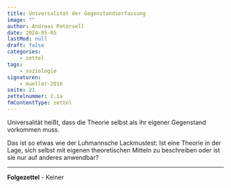 ```yaml
---
title: Universalität der Gegenstandserfassung
image: ""
author: Andreas Petersell
date: 2024-05-05
lastMod: null
draft: false
categories:
    - zettel
tags:
    - soziologie
signaturen:
    - mueller-2016
seite: 21
zettelnummer: 2.1a
fmContentType: zettel
---
```


Universalität heißt, dass die Theorie selbst als ihr eigener Gegenstand vorkommen muss.
<!--more-->
Das ist so etwas wie der Luhmannsche    Lackmustest: Ist eine Theorie in der Lage, sich selbst mit eigenen theoretischen Mitteln zu beschreiben oder ist sie nur auf anderes anwendbar?

***

**Folgezettel** - Keiner

